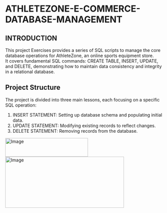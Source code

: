 # ATHLETEZONE-E-COMMERCE-DATABASE-MANAGEMENT  

## INTRODUCTION  
This project Exercises provides a series of SQL scripts to manage the core database operations for AthleteZone, an online sports equipment store.  
It covers fundamental SQL commands: CREATE TABLE, INSERT, UPDATE, and DELETE, demonstrating how to maintain data consistency and integrity in a relational database.  
## Project Structure  
The project is divided into three main lessons, each focusing on a specific SQL operation:  
1. INSERT STATEMENT: Setting up database schema and populating initial data.  
2. UPDATE STATEMENT: Modifying existing records to reflect changes.  
3. DELETE STATEMENT: Removing records from the database.

<img width="262" height="59" alt="Image" src="https://github.com/user-attachments/assets/97fe7e4d-0d82-431c-9e7b-91d4831b2e3b" /> 
<img width="376" height="162" alt="Image" src="https://github.com/user-attachments/assets/4c538531-bfe9-43bb-bebd-1bfda8f3f3ac" />



